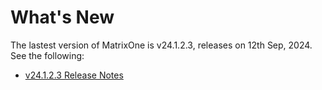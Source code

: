 # **What's New**

The lastest version of MatrixOne is v24.1.2.3, releases on 12th Sep, 2024. See the following:

* [v24.1.2.3 Release Notes](../Release-Notes/v24.1.2.3.md)
